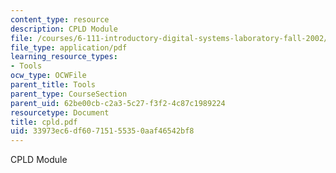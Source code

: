 ```yaml
---
content_type: resource
description: CPLD Module
file: /courses/6-111-introductory-digital-systems-laboratory-fall-2002/33973ec6df60715155350aaf46542bf8_cpld.pdf
file_type: application/pdf
learning_resource_types:
- Tools
ocw_type: OCWFile
parent_title: Tools
parent_type: CourseSection
parent_uid: 62be00cb-c2a3-5c27-f3f2-4c87c1989224
resourcetype: Document
title: cpld.pdf
uid: 33973ec6-df60-7151-5535-0aaf46542bf8
---
```

CPLD Module


